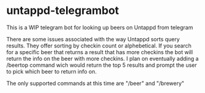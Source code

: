 # untappd-telegrambot


This is a WIP telegram bot for looking up beers on Untappd from telegram

There are some issues associated with the way Untappd sorts query results. They offer sorting by checkin count or alphebetical. If you search for a specific beer that returns a result that has more checkins the bot will return the info on the beer with more checkins. I plan on eventually adding a /beertop command wich would return the top 5 results and prompt the user to pick which beer to return info on.

The only supported commands at this time are "/beer" and "/brewery"
